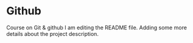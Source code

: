 # Github
Course on Git &amp; github
I am editing the README file. Adding some more details about the project description.
